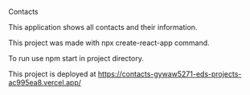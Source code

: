 Contacts

This application shows all contacts and their information.

This project was made with npx create-react-app command.

To run use npm start in project directory.

This project is deployed at https://contacts-gywaw5271-eds-projects-ac995ea8.vercel.app/

